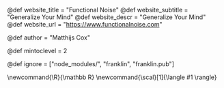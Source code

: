 <!--
Add here global page variables to use throughout your
website.
The website_* must be defined for the RSS to work
-->
@def website_title = "Functional Noise"
@def website_subtitle = "Generalize Your Mind"
@def website_descr = "Generalize Your Mind"
@def website_url   = "https://www.functionalnoise.com"

@def author = "Matthijs Cox"

@def mintoclevel = 2

<!--
Add here files or directories that should be ignored by Franklin, otherwise
these files might be copied and, if markdown, processed by Franklin which
you might not want. Indicate directories by ending the name with a `/`.
-->
@def ignore = ["node_modules/", "franklin", "franklin.pub"]

<!--
Add here global latex commands to use throughout your
pages. It can be math commands but does not need to be.
For instance:
* \newcommand{\phrase}{This is a long phrase to copy.}
-->
\newcommand{\R}{\mathbb R}
\newcommand{\scal}[1]{\langle #1 \rangle}
